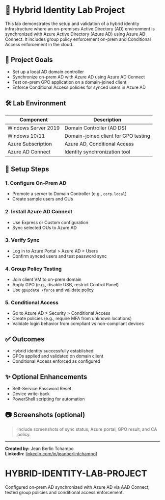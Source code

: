 
# 🔐 Hybrid Identity Lab Project

This lab demonstrates the setup and validation of a hybrid identity infrastructure where an on-premises Active Directory (AD) environment is synchronized with Azure Active Directory (Azure AD) using Azure AD Connect. It includes group policy enforcement on-prem and Conditional Access enforcement in the cloud.

## 🚀 Project Goals

- Set up a local AD domain controller
- Synchronize on-prem AD with Azure AD using Azure AD Connect
- Test on-prem GPO application on a domain-joined client
- Enforce Conditional Access policies for synced users in Azure AD

## 🛠️ Lab Environment

| Component            | Description                             |
|---------------------|-----------------------------------------|
| Windows Server 2019 | Domain Controller (AD DS)               |
| Windows 10/11       | Domain-joined client for GPO testing    |
| Azure Subscription  | Azure AD, Conditional Access            |
| Azure AD Connect    | Identity synchronization tool           |

## 🧩 Setup Steps

### 1. Configure On-Prem AD

- Promote a server to Domain Controller (e.g., `corp.local`)
- Create sample users and OUs

### 2. Install Azure AD Connect

- Use Express or Custom configuration
- Sync selected OUs to Azure AD

### 3. Verify Sync

- Log in to Azure Portal > Azure AD > Users
- Confirm synced users and test password sync

### 4. Group Policy Testing

- Join client VM to on-prem domain
- Apply GPO (e.g., disable USB, restrict Control Panel)
- Use `gpupdate /force` and validate policy

### 5. Conditional Access

- Go to Azure AD > Security > Conditional Access
- Create policies (e.g., require MFA from unknown locations)
- Validate login behavior from compliant vs non-compliant devices

## ✅ Outcomes

- Hybrid identity successfully established
- GPOs applied and validated on domain client
- Conditional Access enforced as configured

## ✨ Optional Enhancements

- Self-Service Password Reset
- Device write-back
- PowerShell scripting for automation

## 📷 Screenshots (optional)

> Include screenshots of sync status, Azure portal, GPO result, and CA policy.

---

**Created by:** Jean Berlin Tchampo  
**LinkedIn:** [linkedin.com/in/jeanberlintchampo1](https://www.linkedin.com/in/jeanberlintchampo1)
# HYBRID-IDENTITY-LAB-PROJECT
Configured on-prem AD synchronized with Azure AD via AAD Connect; tested group policies and conditional access enforcement.
